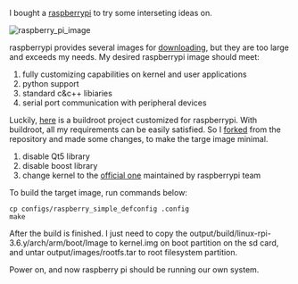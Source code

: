 I bought a [raspberrypi](http://www.raspberrypi.org/) to try some interseting ideas on. 

![raspberry_pi_image](http://farm9.staticflickr.com/8526/8516031760_b89b6e03bd.jpg)

raspberrypi provides several images for [downloading](http://www.raspberrypi.org/downloads), but they are too large and exceeds my needs. My desired raspberrypi image should meet:

1. fully customizing capabilities on kernel and user applications
1. python support
1. standard c&c++ libiaries
1. serial port communication with peripheral devices

Luckily, [here](https://github.com/nezticle/RaspberryPi-BuildRoot) is a buildroot project customized for raspberrypi. With buildroot, all my requirements can be easily satisfied. So I [forked](https://github.com/rxwen/RaspberryPi-BuildRoot) from the repository and made some changes, to make the targe image minimal.

1. disable Qt5 library
1. disable boost library
1. change kernel to the [official one](https://github.com/raspberrypi/linux) maintained by raspberrypi team

To build the target image, run commands below:

    cp configs/raspberry_simple_defconfig .config
    make

After the build is finished. I just need to copy the output/build/linux-rpi-3.6.y/arch/arm/boot/Image to kernel.img on boot partition on the sd card, and untar output/images/rootfs.tar to root filesystem partition. 

Power on, and now raspberry pi should be running our own system.
